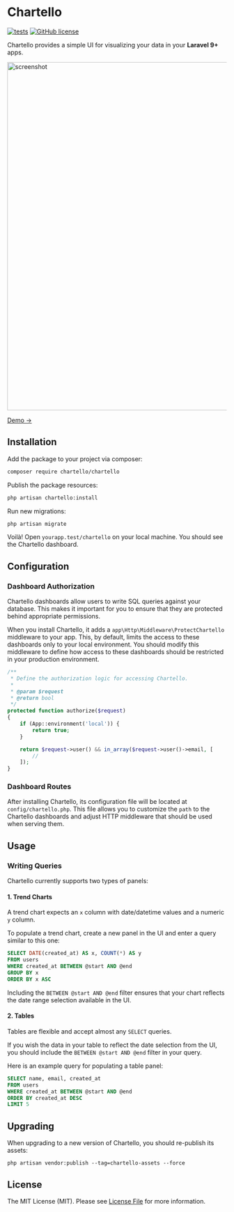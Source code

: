 # Chartello

[![tests](https://github.com/chartello/chartello/actions/workflows/tests.yml/badge.svg)](https://github.com/chartello/chartello/actions/workflows/tests.yml)
[![GitHub license](https://img.shields.io/github/license/chartello/chartello)](https://github.com/chartello/chartello/blob/master/LICENSE.md)

Chartello provides a simple UI for visualizing your data in your **Laravel 9+** apps.

<a href="https://demo.chartello.com/">
    <img width="800" alt="screenshot" src="https://user-images.githubusercontent.com/10030505/219040779-909f08f8-c068-4d30-944a-2f64e92159e2.png">
</a>

[Demo →](https://demo.chartello.com/)

## Installation

Add the package to your project via composer:
```bash
composer require chartello/chartello
```

Publish the package resources:

```bash
php artisan chartello:install
```

Run new migrations: 

```bash
php artisan migrate
```

Voilà! Open `yourapp.test/chartello` on your local machine. You should see the Chartello dashboard.

## Configuration

### Dashboard Authorization 

Chartello dashboards allow users to write SQL queries against your database. This makes it important for 
you to ensure that they are protected behind appropriate permissions.

When you install Chartello, it adds a `app\Http\Middleware\ProtectChartello` middleware to your app. This,
by default, limits the access to these dashboards only to your local environment. You should modify this 
middleware to define how access to these dashboards should be restricted in your production environment.

```php
/**
 * Define the authorization logic for accessing Chartello.
 *
 * @param $request
 * @return bool
 */
protected function authorize($request)
{
    if (App::environment('local')) {
        return true;
    }

    return $request->user() && in_array($request->user()->email, [
        //
    ]);
}
```

### Dashboard Routes

After installing Chartello, its configuration file will be located at `config/chartello.php`. This file allows you to
customize the `path` to the Chartello dashboards and adjust HTTP middleware that should be used when serving them.

## Usage

### Writing Queries

Chartello currently supports two types of panels: 

#### 1. Trend Charts
A trend chart expects an `x` column with date/datetime values and a numeric `y` column. 

To populate a trend chart, create a new panel in 
the UI and enter a query similar to this one:

```sql
SELECT DATE(created_at) AS x, COUNT(*) AS y
FROM users
WHERE created_at BETWEEN @start AND @end
GROUP BY x
ORDER BY x ASC
```

Including the `BETWEEN @start AND @end` filter ensures that your
chart reflects the date range selection available in the UI.  

#### 2. Tables

Tables are flexible and accept almost any `SELECT` queries.

If you wish the data in your table to reflect the date selection from the UI, 
you should include the `BETWEEN @start AND @end` filter in your query.

Here is an example query for populating a table panel:

```sql
SELECT name, email, created_at
FROM users
WHERE created_at BETWEEN @start AND @end
ORDER BY created_at DESC
LIMIT 5
```

## Upgrading

When upgrading to a new version of Chartello, you should re-publish its assets:

```
php artisan vendor:publish --tag=chartello-assets --force
```

## License

The MIT License (MIT). Please see [License File](license.md) for more information.
